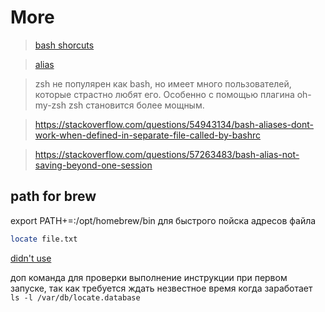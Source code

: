 # More
> [bash shorcuts](https://gist.github.com/tuxfight3r/60051ac67c5f0445efee)

> [alias](https://shapeshed.com/unix-alias/)

> zsh не популярен как bash, но имеет много пользователей, которые страстно любят его. Особенно с помощью плагина oh-my-zsh zsh становится более мощным.

> https://stackoverflow.com/questions/54943134/bash-aliases-dont-work-when-defined-in-separate-file-called-by-bashrc

> https://stackoverflow.com/questions/57263483/bash-alias-not-saving-beyond-one-session
## path for brew
export PATH+=:/opt/homebrew/bin
для быстрого пойска адресов файла
```sh
locate file.txt
```
[didn't use](https://apple.stackexchange.com/questions/232472/locate-database-does-not-exist-even-though-it-is-already-loaded)
  
доп команда для проверки выполнение инструкции при первом запуске, так как требуется ждать незвестное время когда заработает  
`ls -l /var/db/locate.database`
